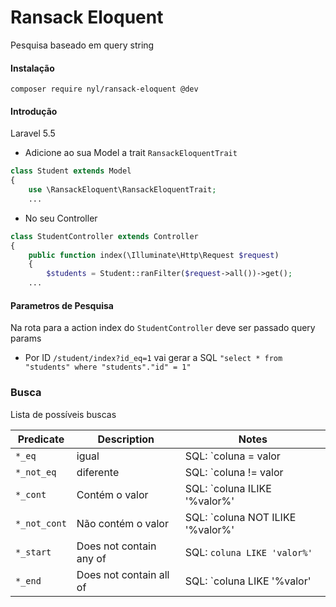 
#  Ransack Eloquent

Pesquisa baseado em query string

#### Instalação
```
composer require nyl/ransack-eloquent @dev
```

#### Introdução

Laravel 5.5
 - Adicione ao sua Model a trait `RansackEloquentTrait`
```php
class Student extends Model
{
    use \RansackEloquent\RansackEloquentTrait;
    ...
```
 - No seu Controller
```php
class StudentController extends Controller
{
    public function index(\Illuminate\Http\Request $request)
    {
        $students = Student::ranFilter($request->all())->get();
    ...
```

#### Parametros de Pesquisa
 Na rota para a action index do `StudentController` deve ser passado query params

- Por ID `/student/index?id_eq=1` vai gerar a SQL `"select * from "students" where "students"."id" = 1"`

### Busca

Lista de possíveis buscas

| Predicate | Description | Notes |
| ------------- | ------------- |-------- |
| `*_eq`  | igual  | SQL: `coluna = valor | |
| `*_not_eq` | diferente |SQL: `coluna != valor  |
| `*_cont` | Contém o valor | SQL: `coluna ILIKE '%valor%' |
| `*_not_cont` | Não contém o valor |SQL: `coluna NOT ILIKE '%valor%'
| `*_start` | Does not contain any of | SQL: `coluna LIKE 'valor%'` |
| `*_end` | Does not contain all of |SQL: `coluna LIKE '%valor' 
